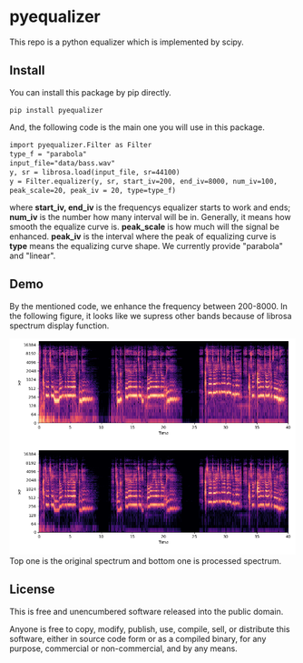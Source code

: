 pyequalizer
=======================

This repo is a python equalizer which is implemented by scipy.

Install
-------
You can install this package by pip directly.
```
pip install pyequalizer
```

And, the following code is the main one you will use in this package. 
```
import pyequalizer.Filter as Filter
type_f = "parabola"
input_file="data/bass.wav"
y, sr = librosa.load(input_file, sr=44100)
y = Filter.equalizer(y, sr, start_iv=200, end_iv=8000, num_iv=100, peak_scale=20, peak_iv = 20, type=type_f)
```
where **start_iv, end_iv** is the frequencys equalizer starts to work and ends;
**num_iv** is the number how many interval will be in. Generally, it means how smooth the equalize curve is.
**peak_scale** is how much will the signal be enhanced.
**peak_iv** is the interval where the peak of equalizing curve is
**type** means the equalizing curve shape. We currently provide "parabola" and "linear".

Demo
-------
By the mentioned code, we enhance the frequency between 200-8000. In the following figure, it looks like we supress other bands because of librosa spectrum display function.

![image](https://github.com/tw40210/Bank_Filter/blob/main/demo_result.PNG)
Top one is the original spectrum and bottom one is processed spectrum.


License
-------

This is free and unencumbered software released into the public domain.

Anyone is free to copy, modify, publish, use, compile, sell, or
distribute this software, either in source code form or as a compiled
binary, for any purpose, commercial or non-commercial, and by any means.

